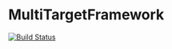 # MultiTargetFramework

[![Build Status](https://travis-ci.org/Christian-Seiler/MultiTargetFramework.svg?branch=master)](https://travis-ci.org/Christian-Seiler/MultiTargetFramework)